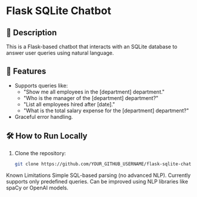 # Flask SQLite Chatbot

## 📌 Description
This is a Flask-based chatbot that interacts with an SQLite database to answer user queries using natural language.

## 🚀 Features
- Supports queries like:
  - "Show me all employees in the [department] department."
  - "Who is the manager of the [department] department?"
  - "List all employees hired after [date]."
  - "What is the total salary expense for the [department] department?"
- Graceful error handling.

## 🛠 How to Run Locally
1. Clone the repository:
   ```sh
   git clone https://github.com/YOUR_GITHUB_USERNAME/flask-sqlite-chatbot.git

Known Limitations
Simple SQL-based parsing (no advanced NLP).
Currently supports only predefined queries.
Can be improved using NLP libraries like spaCy or OpenAI models.
   
